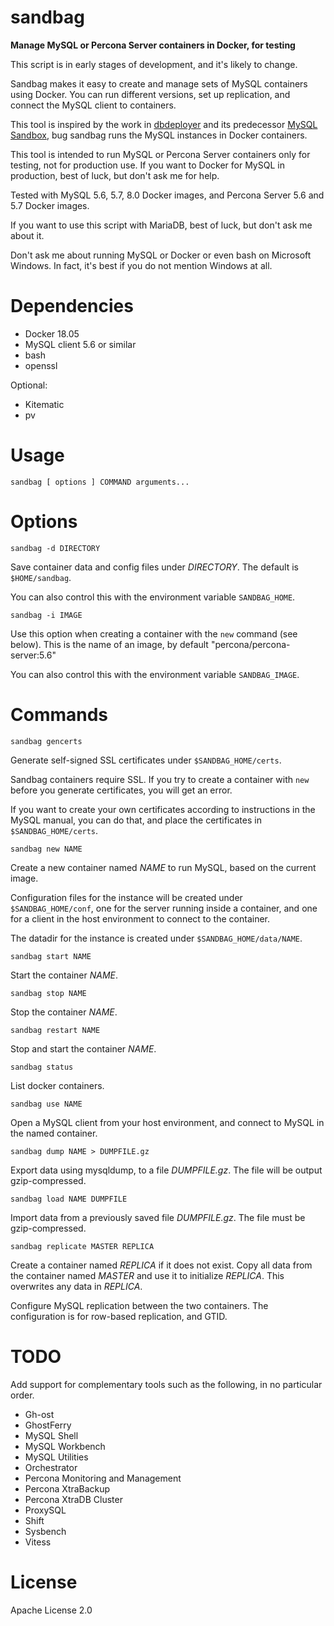 # sandbag
**Manage MySQL or Percona Server containers in Docker, for testing**

This script is in early stages of development, and it's likely to change.

Sandbag makes it easy to create and manage sets of MySQL containers using Docker. 
You can run different versions, set up replication, and connect the MySQL client to containers.

This tool is inspired by the work in [dbdeployer](https://www.dbdeployer.com/)
and its predecessor [MySQL Sandbox](https://mysqlsandbox.net/),
bug sandbag runs the MySQL instances in Docker containers.

This tool is intended to run MySQL or Percona Server containers only for testing, not for production use.
If you want to Docker for MySQL in production, best of luck, but don't ask me for help.

Tested with MySQL 5.6, 5.7, 8.0 Docker images, and Percona Server 5.6 and 5.7 Docker images.

If you want to use this script with MariaDB, best of luck, but don't ask me about it.

Don't ask me about running MySQL or Docker or even bash on Microsoft Windows.
In fact, it's best if you do not mention Windows at all.

Dependencies
=

- Docker 18.05
- MySQL client 5.6 or similar
- bash
- openssl

Optional:

- Kitematic
- pv

Usage
=

    sandbag [ options ] COMMAND arguments...

Options
=

    sandbag -d DIRECTORY
    
Save container data and config files under _DIRECTORY_.
The default is `$HOME/sandbag`.

You can also control this with the environment variable `SANDBAG_HOME`.

    sandbag -i IMAGE
    
Use this option when creating a container with the `new` command (see below).
This is the name of an image, by default "percona/percona-server:5.6"

You can also control this with the environment variable `SANDBAG_IMAGE`.

Commands
=

    sandbag gencerts
    
Generate self-signed SSL certificates under `$SANDBAG_HOME/certs`.

Sandbag containers require SSL.
If you try to create a container with `new` before you generate certificates, you will get an error.

If you want to create your own certificates according to instructions in the MySQL manual,
you can do that, and place the certificates in `$SANDBAG_HOME/certs`.

    sandbag new NAME
    
Create a new container named _NAME_ to run MySQL, based on the current image.

Configuration files for the instance will be created under `$SANDBAG_HOME/conf`,
one for the server running inside a container,
and one for a client in the host environment to connect to the container.

The datadir for the instance is created under `$SANDBAG_HOME/data/NAME`.

    sandbag start NAME
    
Start the container _NAME_.

    sandbag stop NAME
    
Stop the container _NAME_.

    sandbag restart NAME
    
Stop and start the container _NAME_.

    sandbag status
    
List docker containers.

    sandbag use NAME
    
Open a MySQL client from your host environment, and connect to MySQL in the named container.
    
    sandbag dump NAME > DUMPFILE.gz

Export data using mysqldump, to a file _DUMPFILE.gz_.
The file will be output gzip-compressed.

    sandbag load NAME DUMPFILE

Import data from a previously saved file _DUMPFILE.gz_.
The file must be gzip-compressed.

    sandbag replicate MASTER REPLICA
    
Create a container named _REPLICA_ if it does not exist.
Copy all data from the container named _MASTER_ and use it to initialize _REPLICA_.
This overwrites any data in _REPLICA_.

Configure MySQL replication between the two containers.
The configuration is for row-based replication, and GTID.

TODO
=

Add support for complementary tools such as the following, in no particular order.

* Gh-ost
* GhostFerry
* MySQL Shell
* MySQL Workbench
* MySQL Utilities
* Orchestrator
* Percona Monitoring and Management
* Percona XtraBackup
* Percona XtraDB Cluster
* ProxySQL
* Shift
* Sysbench
* Vitess

License
=

Apache License 2.0
